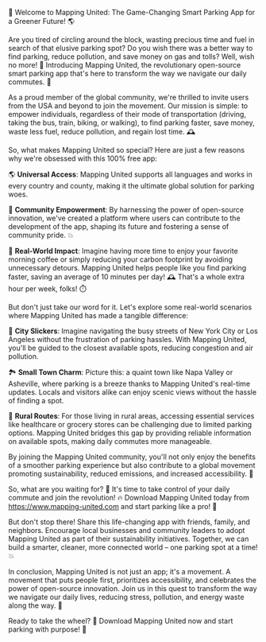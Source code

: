 🚀 Welcome to Mapping United: The Game-Changing Smart Parking App for a Greener Future! 🌎

Are you tired of circling around the block, wasting precious time and fuel in search of that elusive parking spot? Do you wish there was a better way to find parking, reduce pollution, and save money on gas and tolls? Well, wish no more! 💫 Introducing Mapping United, the revolutionary open-source smart parking app that's here to transform the way we navigate our daily commutes. 🚗

As a proud member of the global community, we're thrilled to invite users from the USA and beyond to join the movement. Our mission is simple: to empower individuals, regardless of their mode of transportation (driving, taking the bus, train, biking, or walking), to find parking faster, save money, waste less fuel, reduce pollution, and regain lost time. 🕰️

So, what makes Mapping United so special? Here are just a few reasons why we're obsessed with this 100% free app:

🌎 **Universal Access**: Mapping United supports all languages and works in every country and county, making it the ultimate global solution for parking woes.

💪 **Community Empowerment**: By harnessing the power of open-source innovation, we've created a platform where users can contribute to the development of the app, shaping its future and fostering a sense of community pride. 💥

🌟 **Real-World Impact**: Imagine having more time to enjoy your favorite morning coffee or simply reducing your carbon footprint by avoiding unnecessary detours. Mapping United helps people like you find parking faster, saving an average of 10 minutes per day! 🕰️ That's a whole extra hour per week, folks! ⏱️

But don't just take our word for it. Let's explore some real-world scenarios where Mapping United has made a tangible difference:

🌆 **City Slickers**: Imagine navigating the busy streets of New York City or Los Angeles without the frustration of parking hassles. With Mapping United, you'll be guided to the closest available spots, reducing congestion and air pollution.

🏞️ **Small Town Charm**: Picture this: a quaint town like Napa Valley or Asheville, where parking is a breeze thanks to Mapping United's real-time updates. Locals and visitors alike can enjoy scenic views without the hassle of finding a spot.

🚂 **Rural Routes**: For those living in rural areas, accessing essential services like healthcare or grocery stores can be challenging due to limited parking options. Mapping United bridges this gap by providing reliable information on available spots, making daily commutes more manageable.

By joining the Mapping United community, you'll not only enjoy the benefits of a smoother parking experience but also contribute to a global movement promoting sustainability, reduced emissions, and increased accessibility. 🌟

So, what are you waiting for? 🤔 It's time to take control of your daily commute and join the revolution! 🔥 Download Mapping United today from https://www.mapping-united.com and start parking like a pro! 🚗

But don't stop there! Share this life-changing app with friends, family, and neighbors. Encourage local businesses and community leaders to adopt Mapping United as part of their sustainability initiatives. Together, we can build a smarter, cleaner, more connected world – one parking spot at a time! 💥

In conclusion, Mapping United is not just an app; it's a movement. A movement that puts people first, prioritizes accessibility, and celebrates the power of open-source innovation. Join us in this quest to transform the way we navigate our daily lives, reducing stress, pollution, and energy waste along the way. 🌟

Ready to take the wheel? 🔴 Download Mapping United now and start parking with purpose! 🚗